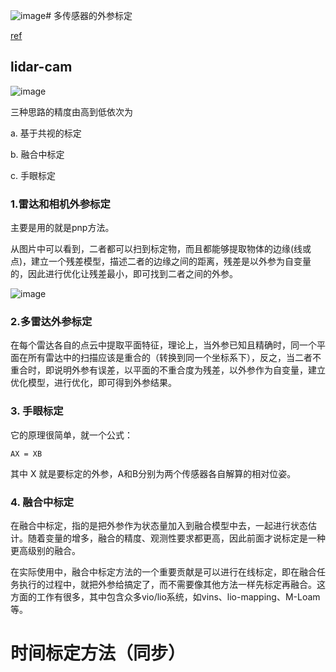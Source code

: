 ![image](https://github.com/user-attachments/assets/e1612318-85c3-4093-b82c-77becd44cb28)# 多传感器的外参标定

[ref](https://zhuanlan.zhihu.com/p/156176570)

## lidar-cam

![image](https://github.com/user-attachments/assets/19766080-5799-4ad5-9ca2-93d93ead84cb)

三种思路的精度由高到低依次为

a. 基于共视的标定

b. 融合中标定

c. 手眼标定

### 1.雷达和相机外参标定

主要是用的就是pnp方法。

从图片中可以看到，二者都可以扫到标定物，而且都能够提取物体的边缘(线或点)，建立一个残差模型，描述二者的边缘之间的距离，残差是以外参为自变量的，因此进行优化让残差最小，即可找到二者之间的外参。

![image](https://github.com/user-attachments/assets/20ed3c3f-e76c-4a41-9ec1-a226313b8b4d)

### 2.多雷达外参标定

在每个雷达各自的点云中提取平面特征，理论上，当外参已知且精确时，同一个平面在所有雷达中的扫描应该是重合的（转换到同一个坐标系下），反之，当二者不重合时，即说明外参有误差，以平面的不重合度为残差，以外参作为自变量，建立优化模型，进行优化，即可得到外参结果。

### 3. 手眼标定
它的原理很简单，就一个公式：
```
AX = XB
```
其中 X 就是要标定的外参，A和B分别为两个传感器各自解算的相对位姿。

### 4. 融合中标定
在融合中标定，指的是把外参作为状态量加入到融合模型中去，一起进行状态估计。随着变量的增多，融合的精度、观测性要求都更高，因此前面才说标定是一种更高级别的融合。

在实际使用中，融合中标定方法的一个重要贡献是可以进行在线标定，即在融合任务执行的过程中，就把外参给搞定了，而不需要像其他方法一样先标定再融合。这方面的工作有很多，其中包含众多vio/lio系统，如vins、lio-mapping、M-Loam 等。



# 时间标定方法（同步）
